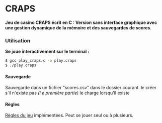 # CRAPS

******Jeu de casino CRAPS écrit en C :
Version sans interface graphique avec une gestion **dynamique** de la mémoire et des sauvegardes de scores.******


### Utilisation

****Se joue interactivement sur le terminal :****

```sh
$ gcc play_craps.c -o play.craps
$ ./play.craps
```

#### Sauvegarde

Sauvegarde dans un fichier "scores.csv" dans le dossier courant.
le créer s'il n'existe pas *(i.e première partie)*
le charge lorsqu'il existe

#### Règles

[Règles du jeu](RRhttps://www.casino-zen.com/regles-craps/) implémentées.
Peut se jouer seul ou à plusieurs.

